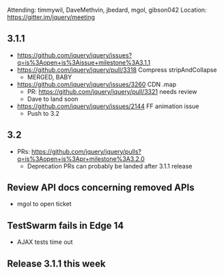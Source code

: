 Attending: timmywil, DaveMethvin, jbedard, mgol, gibson042
Location: https://gitter.im/jquery/meeting

## 3.1.1
* https://github.com/jquery/jquery/issues?q=is%3Aopen+is%3Aissue+milestone%3A3.1.1 
* https://github.com/jquery/jquery/pull/3318 Compress stripAndCollapse
  - MERGED, BABY
* https://github.com/jquery/jquery/issues/3260 CDN .map
  - PR: https://github.com/jquery/jquery/pull/3321 needs review
  - Dave to land soon
* https://github.com/jquery/jquery/issues/2144 FF animation issue
  - Push to 3.2

## 3.2
* PRs: https://github.com/jquery/jquery/pulls?q=is%3Aopen+is%3Apr+milestone%3A3.2.0 
  - Deprecation PRs can probably be landed after 3.1.1 release

## Review API docs concerning removed APIs
* mgol to open ticket

## TestSwarm fails in Edge 14
* AJAX tests time out

## Release 3.1.1 this week
